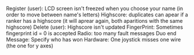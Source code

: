 Register (user): LCD screen isn't freezed when you choose your name (in order to move between name's letters)
Highscore: duplicates can apear if a ranker has a highscore (it will aprear again, both aparitions with the same highscore)
Delete (user): Highscore isn't updated
FingerPrint: Sometimes fingerprint id = 0 is accepted
Radio: too many fault messages
Duo end Message: Specify who has won
Hardware: One joystick misses one wire (the one for y axes)
